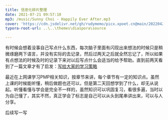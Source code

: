 ```yaml
---
title: 信息化碎片整理
date: 2021-07-21 09:57:10
mp3: /music/Sunny Choi - Happily Ever After.mp3
cover: 'https://cdn.jsdelivr.net/gh/rudymemo/picx.xpoet.cn@main/20220424/Xpmcq2hIaENs8dQ.1xw5ydrlb528.jpg'
typora-root-url: ..\..\themes\diaspora\source

---
```


有时候会想着没事自己写点什么东西，每次脑子里面有闪现出来想法的时候只是稍微琢磨两下语言，并没有实际的去记录，然后过两天之后就全然忘记了，所以如果有点想法的时候及时的记录下来对以后写点什么会适当的给予帮助。直到前两天看到了一篇文章才有了启发：[写给大家的学习策略](https://mp.weixin.qq.com/s/qOfs3vJUxjOJZIzXf0cbng?forceh5=1)





最近在上网课学习PMP相关知识，按章节来讲，每个章节有一定的知识点。虽然上课的时候能听懂，稍后做题也还可以，但是第二天回想学到了什么，却无从说起。听懂看懂与学会是完全不一样的，虽然知识可以巩固复习，看很多遍，当时以为自己懂了，其实不然，真正学会了标志是自己可以从头到尾串讲出来，可以与人分享。



后续写一写

